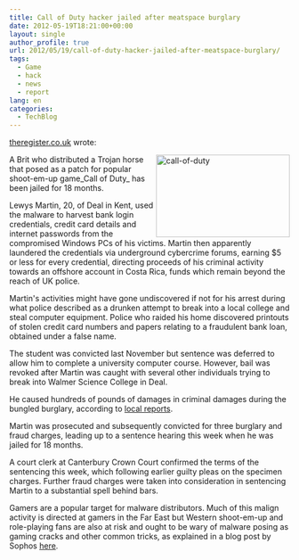 ```yaml
---
title: Call of Duty hacker jailed after meatspace burglary
date: 2012-05-19T18:21:00+00:00
layout: single
author_profile: true
url: 2012/05/19/call-of-duty-hacker-jailed-after-meatspace-burglary/
tags:
  - Game
  - hack
  - news
  - report
lang: en
categories: 
  - TechBlog
---
```

<a href="http://www.theregister.co.uk/" target="_blank">theregister.co.uk</a> wrote: 

[<img title="call-of-duty" border="0" alt="call-of-duty" align="right" src="http://lh5.ggpht.com/-UXkGlW5EtlI/T7fdgk_zSwI/AAAAAAAAGB0/oDukuUaM564/call-of-duty_thumb%25255B2%25255D.jpg?imgmax=800" width="240" height="148" />](http://lh6.ggpht.com/-9sk_toBFSvQ/T7fdeDuKXdI/AAAAAAAAGBs/hte71xp8ShI/s1600-h/call-of-duty%25255B2%25255D.jpg)A Brit who distributed a Trojan horse that posed as a patch for popular shoot-em-up game_Call of Duty_ has been jailed for 18 months. 

Lewys Martin, 20, of Deal in Kent, used the malware to harvest bank login credentials, credit card details and internet passwords from the compromised Windows PCs of his victims. Martin then apparently laundered the credentials via underground cybercrime forums, earning $5 or less for every credential, directing proceeds of his criminal activity towards an offshore account in Costa Rica, funds which remain beyond the reach of UK police. 

Martin's activities might have gone undiscovered if not for his arrest during what police described as a drunken attempt to break into a local college and steal computer equipment. Police who raided his home discovered printouts of stolen credit card numbers and papers relating to a fraudulent bank loan, obtained under a false name. 

The student was convicted last November but sentence was deferred to allow him to complete a university computer course. However, bail was revoked after Martin was caught with several other individuals trying to break into Walmer Science College in Deal. 

He caused hundreds of pounds of damages in criminal damages during the bungled burglary, according to [local reports](http://www.kentonline.co.uk/kentonline/news/2012/may/17/call_of_duty.aspx). 

Martin was prosecuted and subsequently convicted for three burglary and fraud charges, leading up to a sentence hearing this week when he was jailed for 18 months. 

A court clerk at Canterbury Crown Court confirmed the terms of the sentencing this week, which following earlier guilty pleas on the specimen charges. Further fraud charges were taken into consideration in sentencing Martin to a substantial spell behind bars. 

Gamers are a popular target for malware distributors. Much of this malign activity is directed at gamers in the Far East but Western shoot-em-up and role-playing fans are also at risk and ought to be wary of malware posing as gaming cracks and other common tricks, as explained in a blog post by Sophos [here](http://nakedsecurity.sophos.com/2012/05/17/call-of-duty-trojan-horse-jail).